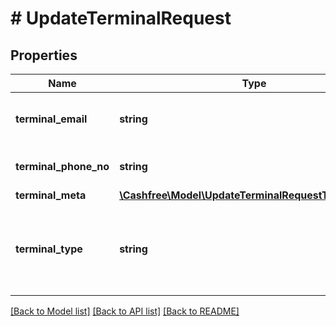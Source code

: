 # # UpdateTerminalRequest

## Properties

Name | Type | Description | Notes
------------ | ------------- | ------------- | -------------
**terminal_email** | **string** | Mention the updated email ID of the terminal. | [optional]
**terminal_phone_no** | **string** | Terminal phone number to be updated. | [optional]
**terminal_meta** | [**\Cashfree\Model\UpdateTerminalRequestTerminalMeta**](UpdateTerminalRequestTerminalMeta.md) |  | [optional]
**terminal_type** | **string** | Mention the terminal type to be updated. Possible values - AGENT, STOREFRONT. |

[[Back to Model list]](../../README.md#models) [[Back to API list]](../../README.md#endpoints) [[Back to README]](../../README.md)
